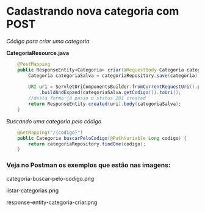 # Cadastrando nova categoria com POST

*Código para criar uma categoria*

**CategoriaResource.java**

```java
	@PostMapping
	public ResponseEntity<Categoria> criar(@RequestBody Categoria categoria, HttpServletResponse response) {
		Categoria categoriaSalva = categoriaRepository.save(categoria);
		
		URI uri = ServletUriComponentsBuilder.fromCurrentRequestUri().path("/{codigo}")
			.buildAndExpand(categoriaSalva.getCodigo()).toUri();
		//desta forma já passo o ststus 201 created
		return ResponseEntity.created(uri).body(categoriaSalva);
	}
```
*Buscando uma categoria pelo código*
```java
	@GetMapping("/{codigo}")
	public Categoria buscarPeloCodigo(@PathVariable Long codigo) {
		return categoriaRepository.findOne(codigo);
	}
```

### Veja no Postman os exemplos que estão nas imagens:

categoria-buscar-pelo-codigo.png

listar-categorias.png

response-entity-categoria-criar.png


